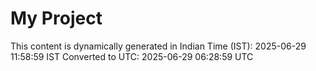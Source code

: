 # My Project

This content is dynamically generated in Indian Time (IST): 2025-06-29 11:58:59 IST
Converted to UTC: 2025-06-29 06:28:59 UTC
